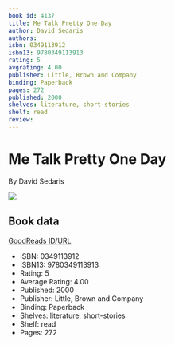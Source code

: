 ```yaml
---
book id: 4137
title: Me Talk Pretty One Day
author: David Sedaris
authors: 
isbn: 0349113912
isbn13: 9780349113913
rating: 5
avgrating: 4.00
publisher: Little, Brown and Company
binding: Paperback
pages: 272
published: 2000
shelves: literature, short-stories
shelf: read
review: 
---
```


# Me Talk Pretty One Day

By David Sedaris

![](https://i.gr-assets.com/images/S/compressed.photo.goodreads.com/books/1431013639l/4137.jpg)

## Book data

[GoodReads ID/URL](https://www.goodreads.com/book/show/4137)

- ISBN: 0349113912
- ISBN13: 9780349113913
- Rating: 5
- Average Rating: 4.00
- Published: 2000
- Publisher: Little, Brown and Company
- Binding: Paperback
- Shelves: literature, short-stories
- Shelf: read
- Pages: 272

